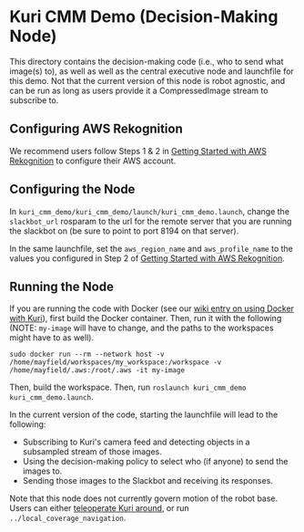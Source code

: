 # Kuri CMM Demo (Decision-Making Node)

This directory contains the decision-making code (i.e., who to send what image(s) to), as well as well as the central executive node and launchfile for this demo. Not that the current version of this node is robot agnostic, and can be run as long as users provide it a CompressedImage stream to subscribe to.

## Configuring AWS Rekognition

We recommend users follow Steps 1 & 2 in [Getting Started with AWS Rekognition](https://docs.aws.amazon.com/rekognition/latest/dg/getting-started.html) to configure their AWS account.

## Configuring the Node

In `kuri_cmm_demo/kuri_cmm_demo/launch/kuri_cmm_demo.launch`, change the `slackbot_url` rosparam to the url for the remote server that you are running the slackbot on (be sure to point to port 8194 on that server).

In the same launchfile, set the `aws_region_name` and `aws_profile_name` to the values you configured in Step 2 of [Getting Started with AWS Rekognition](https://docs.aws.amazon.com/rekognition/latest/dg/getting-started.html).

## Running the Node

If you are running the code with Docker (see our [wiki entry on using Docker with Kuri](https://github.com/hcrlab/wiki/wiki/Robots:-Kuri:-Docker)), first build the Docker container. Then, run it with the following (NOTE: `my-image` will have to change, and the paths to the workspaces might have to as well).

```
sudo docker run --rm --network host -v /home/mayfield/workspaces/my_workspace:/workspace -v /home/mayfield/.aws:/root/.aws -it my-image
```

Then, build the workspace. Then, run `roslaunch kuri_cmm_demo kuri_cmm_demo.launch`.

In the current version of the code, starting the launchfile will lead to the following:
- Subscribing to Kuri's camera feed and detecting objects in a subsampled stream of those images.
- Using the decision-making policy to select who (if anyone) to send the images to.
- Sending those images to the Slackbot and receiving its responses.

Note that this node does not currently govern motion of the robot base. Users can either [teleoperate Kuri around](https://github.com/hcrlab/kuri/tree/master/kuri_teleop), or run `../local_coverage_navigation`.

